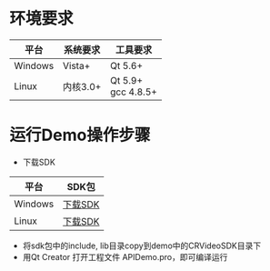 # 环境要求

|平台|系统要求|工具要求|
|---|---|---|
| Windows | Vista+ | Qt 5.6+ |
| Linux | 内核3.0+ | Qt 5.9+</br>gcc 4.8.5+ |


# 运行Demo操作步骤

* 下载SDK

|平台|SDK包|
|---|---|
| Windows | [下载SDK](https://www.cloudroom.com/api/getDownloadUrlApi?Client=windows_cpp_sdk) |
| Linux | [下载SDK](https://www.cloudroom.com/api/getDownloadUrlApi?Client=linux_sdk) |

* 将sdk包中的include, lib目录copy到demo中的CRVideoSDK目录下
* 用Qt Creator 打开工程文件 APIDemo.pro，即可编译运行